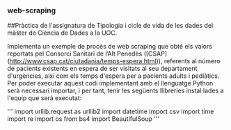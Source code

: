 ### web-scraping
##Pràctica de l'assignatura de Tipologia i cicle de vida de les dades del màster de Ciència de Dades a la UOC.

Implementa un exemple de procés de web scraping que obté els valors reportats pel Consorci Sanitari de l’Alt Penedès ([CSAP] (http://www.csap.cat/ciutadania/temps-espera.html)), referents al número de pacients existents en espera de ser visitats al seu departament d'urgències, així com els temps d'espera per a pacients adults i pediàtics. 
Per poder executar aquest codi implementant amb el llenguatge Python serà necessari importar, i per tant, tenir les següents llibreries instal·lades a l'equip que serà executat:

'''
import urllib.request as urllib2
import datetime
import csv
import time
import re
import os
from bs4 import BeautifulSoup
'''
